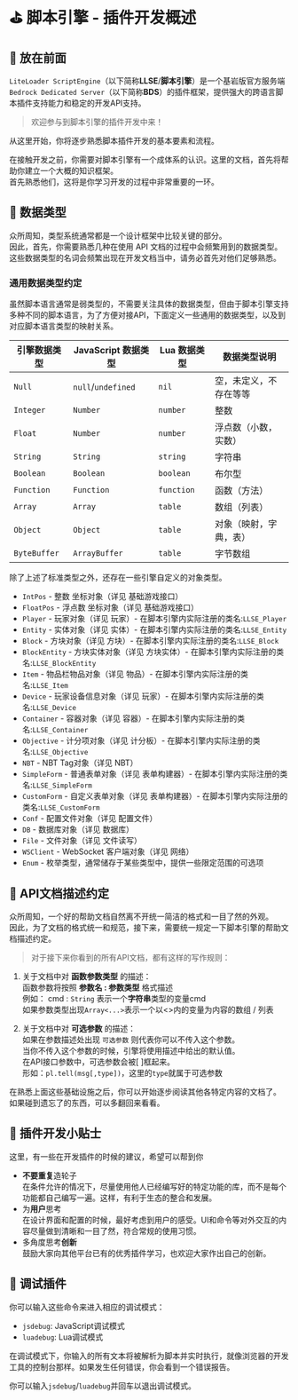 # ⛳ 脚本引擎 - 插件开发概述

##  🔔 放在前面

`LiteLoader ScriptEngine`（以下简称**LLSE**/**脚本引擎**）是一个基岩版官方服务端 `Bedrock Dedicated Server`（以下简称**BDS**）的插件框架，提供强大的跨语言脚本插件支持能力和稳定的开发API支持。  

> 欢迎参与到脚本引擎的插件开发中来！

从这里开始，你将逐步熟悉脚本插件开发的基本要素和流程。

在接触开发之前，你需要对脚本引擎有一个成体系的认识。这里的文档，首先将帮助你建立一个大概的知识框架。  
首先熟悉他们，这将是你学习开发的过程中非常重要的一环。

## 💊 数据类型

众所周知，类型系统通常都是一个设计框架中比较关键的部分。  
因此，首先，你需要熟悉几种在使用 API 文档的过程中会频繁用到的数据类型。  
这些数据类型的名词会频繁出现在开发文档当中，请务必首先对他们足够熟悉。

### 通用数据类型约定

虽然脚本语言通常是弱类型的，不需要关注具体的数据类型，但由于脚本引擎支持多种不同的脚本语言，为了方便对接API，下面定义一些通用的数据类型，以及到对应脚本语言类型的映射关系。

| 引擎数据类型 | JavaScript 数据类型        | Lua 数据类型 | 数据类型说明           |
| --------------- | ------------------ | ------------ | ---------------------- |
| `Null`          | `null`/`undefined` | `nil`        | 空，未定义，不存在等等 |
| `Integer`       | `Number`           | `number`     | 整数                   |
| `Float`         | `Number`           | `number`     | 浮点数（小数，实数）   |
| `String`        | `String`           | `string`     | 字符串                 |
| `Boolean`       | `Boolean`          | `boolean`    | 布尔型                 |
| `Function`      | `Function`         | `function`   | 函数（方法）           |
| `Array`         | `Array`            | `table`      | 数组（列表）           |
| `Object`        | `Object`           | `table`      | 对象（映射，字典，表） |
| `ByteBuffer`    | `ArrayBuffer`      | `table`      | 字节数组               |

除了上述了标准类型之外，还存在一些引擎自定义的对象类型。

- `IntPos` - 整数 坐标对象（详见 基础游戏接口）
- `FloatPos` - 浮点数 坐标对象（详见 基础游戏接口）
- `Player` - 玩家对象（详见 玩家）- 在脚本引擎内实际注册的类名:`LLSE_Player`
- `Entity` - 实体对象（详见 实体）- 在脚本引擎内实际注册的类名:`LLSE_Entity`
- `Block` - 方块对象（详见 方块）- 在脚本引擎内实际注册的类名:`LLSE_Block`
- `BlockEntity` - 方块实体对象（详见 方块实体）- 在脚本引擎内实际注册的类名:`LLSE_BlockEntity`
- `Item` - 物品栏物品对象（详见 物品）- 在脚本引擎内实际注册的类名:`LLSE_Item`
- `Device` - 玩家设备信息对象（详见 玩家）- 在脚本引擎内实际注册的类名:`LLSE_Device`
- `Container` - 容器对象（详见 容器）- 在脚本引擎内实际注册的类名:`LLSE_Container`
- `Objective` - 计分项对象（详见 计分板）- 在脚本引擎内实际注册的类名:`LLSE_Objective`
- `NBT` - NBT Tag对象（详见 NBT）
- `SimpleForm` - 普通表单对象（详见 表单构建器）- 在脚本引擎内实际注册的类名:`LLSE_SimpleForm`
- `CustomForm` - 自定义表单对象（详见 表单构建器）- 在脚本引擎内实际注册的类名:`LLSE_CustomForm`
- `Conf` - 配置文件对象（详见 配置文件）
- `DB` - 数据库对象（详见 数据库）
- `File` - 文件对象（详见 文件读写）
- `WSClient` - WebSocket 客户端对象（详见 网络）
- `Enum` - 枚举类型，通常储存于某些类型中，提供一些限定范围的可选项

## 📌 API文档描述约定

众所周知，一个好的帮助文档自然离不开统一简洁的格式和一目了然的外观。  
因此，为了文档的格式统一和规范，接下来，需要统一规定一下脚本引擎的帮助文档描述约定。

> 对于接下来你看到的所有API文档，都有这样的写作规则：

1. 关于文档中对 **函数参数类型** 的描述：  
   函数参数将按照 **参数名 : 参数类型** 格式描述  
   例如： cmd : `String` 表示一个**字符串**类型的变量cmd  
   如果参数类型出现`Array<...>`表示一个以<>内的变量为内容的数组 / 列表  

   

2. 关于文档中对 **可选参数** 的描述：  
   如果在参数描述处出现 `可选参数` 则代表你可以不传入这个参数。  
   当你不传入这个参数的时候，引擎将使用描述中给出的默认值。  
   在API接口参数中，可选参数会被[ ]框起来。  
   形如：`pl.tell(msg[,type])`，这里的`type`就属于可选参数

在熟悉上面这些基础设施之后，你可以开始逐步阅读其他各特定内容的文档了。  
如果碰到遗忘了的东西，可以多翻回来看看。

## 📜 插件开发小贴士

这里，有一些在开发插件的时候的建议，希望可以帮到你

- **不要重复**造轮子  
  在条件允许的情况下，尽量使用他人已经编写好的特定功能的库，而不是每个功能都自己编写一遍。这样，有利于生态的整合和发展。
- 为**用户**思考  
  在设计界面和配置的时候，最好考虑到用户的感受。UI和命令等对外交互的内容尽量做到清晰和一目了然，符合常规的使用习惯。
- 多角度思考**创新**  
  鼓励大家向其他平台已有的优秀插件学习，也欢迎大家作出自己的创新。

## 📡 调试插件

你可以输入这些命令来进入相应的调试模式：

* `jsdebug`: JavaScript调试模式
* `luadebug`: Lua调试模式

在调试模式下，你输入的所有文本将被解析为脚本并实时执行，就像浏览器的开发工具的控制台那样。如果发生任何错误，你会看到一个错误报告。

你可以输入`jsdebug`/`luadebug`并回车以退出调试模式。